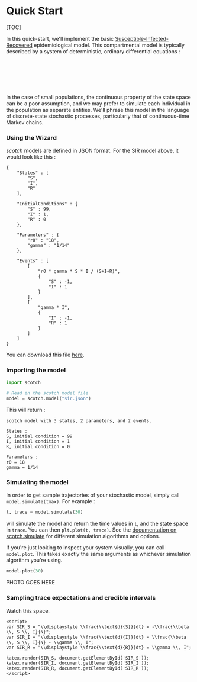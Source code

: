 # Quick Start


[TOC]


In this quick-start, we'll implement the basic [Susceptible-Infected-Recovered](http://en.wikipedia.org/wiki/Compartmental_models_in_epidemiology) epidemiological model. This compartmental model is typically described by a system of deterministic, ordinary differential equations :

<div id="SIR_S" class="katex"></div><br /><p />
<div id="SIR_I" class="katex"></div><br /><p />
<div id="SIR_R" class="katex"></div><br /><p />

In the case of small populations, the continuous property of the state space can be a poor assumption, and we may prefer to simulate each individual in the population as separate entities. We'll phrase this model in the language of discrete-state stochastic processes, particularly that of continuous-time Markov chains. 


### Using the Wizard

_scotch_ models are defined in JSON format. For the SIR model above, it would look like this :

```
{
    "States" : [
        "S",
        "I",
        "R"
    ],

    "InitialConditions" : {
        "S" : 99,
        "I" : 1,
        "R" : 0
    },

    "Parameters" : {
        "r0" : "18",
        "gamma" : "1/14"
    },

    "Events" : [
        [
            "r0 * gamma * S * I / (S+I+R)",
            {
                "S" : -1,
                "I" : 1
            }
        ],
        [
            "gamma * I",
            {
                "I" : -1,
                "R" : 1
            }
        ]
    ]
}
```

You can download this file [here](files/sir.json).




### Importing the model

```python
import scotch

# Read in the scotch model file
model = scotch.model("sir.json")
```

This will return :
```text
scotch model with 3 states, 2 parameters, and 2 events.

States :
S, initial condition = 99
I, initial condition = 1
R, initial condition = 0

Parameters :
r0 = 18
gamma = 1/14
```






### Simulating the model

In order to get sample trajectories of your stochastic model, simply call `model.simulate(tmax)`. For example :
```python
t, trace = model.simulate(30)
```
will simulate the model and return the time values in `t`, and the state space in `trace`. You can then `plt.plot(t, trace)`. See the [documentation on scotch.simulate](documentation/simulate/) for different simulation algorithms and options.

If you're just looking to inspect your system visually, you can call `model.plot`. This takes exactly the same arguments as whichever simulation algorithm you're using.

```python
model.plot(30)
```

PHOTO GOES HERE





### Sampling trace expectations and credible intervals

Watch this space.






    <script>
    var SIR_S = "\\displaystyle \\frac{\\text{d}{S}}{dt} = -\\frac{\\beta \\, S \\, I}{N}";
    var SIR_I = "\\displaystyle \\frac{\\text{d}{I}}{dt} = \\frac{\\beta \\, S \\, I}{N} - \\gamma \\, I";
    var SIR_R = "\\displaystyle \\frac{\\text{d}{R}}{dt} = \\gamma \\, I";

    katex.render(SIR_S, document.getElementById('SIR_S'));
    katex.render(SIR_I, document.getElementById('SIR_I'));
    katex.render(SIR_R, document.getElementById('SIR_R'));
    </script>
